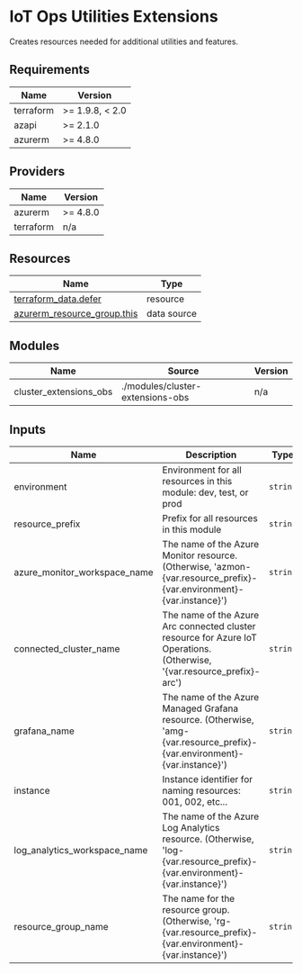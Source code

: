 <!-- BEGIN_TF_DOCS -->
<!-- markdown-table-prettify-ignore-start -->
# IoT Ops Utilities Extensions

Creates resources needed for additional utilities and features.

## Requirements

| Name | Version |
|------|---------|
| terraform | >= 1.9.8, < 2.0 |
| azapi | >= 2.1.0 |
| azurerm | >= 4.8.0 |

## Providers

| Name | Version |
|------|---------|
| azurerm | >= 4.8.0 |
| terraform | n/a |

## Resources

| Name | Type |
|------|------|
| [terraform_data.defer](https://registry.terraform.io/providers/hashicorp/terraform/latest/docs/resources/data) | resource |
| [azurerm_resource_group.this](https://registry.terraform.io/providers/hashicorp/azurerm/latest/docs/data-sources/resource_group) | data source |

## Modules

| Name | Source | Version |
|------|--------|---------|
| cluster\_extensions\_obs | ./modules/cluster-extensions-obs | n/a |

## Inputs

| Name | Description | Type | Default | Required |
|------|-------------|------|---------|:--------:|
| environment | Environment for all resources in this module: dev, test, or prod | `string` | n/a | yes |
| resource\_prefix | Prefix for all resources in this module | `string` | n/a | yes |
| azure\_monitor\_workspace\_name | The name of the Azure Monitor resource. (Otherwise, 'azmon-{var.resource\_prefix}-{var.environment}-{var.instance}') | `string` | `null` | no |
| connected\_cluster\_name | The name of the Azure Arc connected cluster resource for Azure IoT Operations. (Otherwise, '{var.resource\_prefix}-arc') | `string` | `null` | no |
| grafana\_name | The name of the Azure Managed Grafana resource. (Otherwise, 'amg-{var.resource\_prefix}-{var.environment}-{var.instance}') | `string` | `null` | no |
| instance | Instance identifier for naming resources: 001, 002, etc... | `string` | `"001"` | no |
| log\_analytics\_workspace\_name | The name of the Azure Log Analytics resource. (Otherwise, 'log-{var.resource\_prefix}-{var.environment}-{var.instance}') | `string` | `null` | no |
| resource\_group\_name | The name for the resource group. (Otherwise, 'rg-{var.resource\_prefix}-{var.environment}-{var.instance}') | `string` | `null` | no |
<!-- markdown-table-prettify-ignore-end -->
<!-- END_TF_DOCS -->
